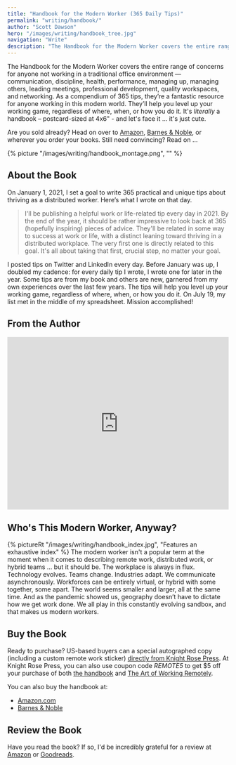 ```yaml
---
title: "Handbook for the Modern Worker (365 Daily Tips)"
permalink: "writing/handbook/"
author: "Scott Dawson"
hero: "/images/writing/handbook_tree.jpg"
navigation: "Write"
description: "The Handbook for the Modern Worker covers the entire range of concerns for anyone not working in a traditional office environment — communication, discipline, health, performance, managing up, managing others, leading meetings, professional development, quality workspaces, and networking."
---
```


The Handbook for the Modern Worker covers the entire range of concerns for anyone not working in a traditional office environment — communication, discipline, health, performance, managing up, managing others, leading meetings, professional development, quality workspaces, and networking. As a compendium of 365 tips, they’re a fantastic resource for anyone working in this modern world. They’ll help you level up your working game, regardless of where, when, or how you do it. It's _literally_ a handbook – postcard-sized at 4x6" - and let's face it ... it's just cute.

Are you sold already? Head on over to [Amazon](https://www.amazon.com/dp/1733991336), [Barnes & Noble](https://www.barnesandnoble.com/w/handbook-for-the-modern-worker-scott-dawson/1140566189), or wherever you order your books. Still need convincing? Read on ...

{% picture "/images/writing/handbook_montage.png", "" %}

## About the Book

On January 1, 2021, I set a goal to write 365 practical and unique tips about thriving as a distributed worker. Here’s what I wrote on that day.

> I'll be publishing a helpful work or life-related tip every day in 2021. By the end of the year, it should be rather impressive to look back at 365 (hopefully inspiring) pieces of advice. They'll be related in some way to success at work or life, with a distinct leaning toward thriving in a distributed workplace. The very first one is directly related to this goal. It's all about taking that first, crucial step, no matter your goal.

I posted tips on Twitter and LinkedIn every day. Before January was up, I doubled my cadence: for every daily tip I wrote, I wrote one for later in the year. Some tips are from my book and others are new, garnered from my own experiences over the last few years. The tips will help you level up your working game, regardless of where, when, or how you do it. On July 19, my list met in the middle of my spreadsheet. Mission accomplished!

## From the Author

<iframe width="100%" height="393" src="https://www.youtube.com/embed/19lwOIvSFW8" frameborder="0" allow="accelerometer; autoplay; encrypted-media; gyroscope; picture-in-picture" allowfullscreen></iframe>

## Who's This Modern Worker, Anyway?

{% pictureRt "/images/writing/handbook_index.jpg", "Features an exhaustive index" %}
The modern worker isn't a popular term at the moment when it comes to describing remote work, distributed work, or hybrid teams … but it should be. The workplace is always in flux. Technology evolves. Teams change. Industries adapt. We communicate asynchronously. Workforces can be entirely virtual, or hybrid with some together, some apart. The world seems smaller and larger, all at the same time. And as the pandemic showed us, geography doesn’t have to dictate how we get work done. We all play in this constantly evolving sandbox, and that makes us modern workers.

## Buy the Book

Ready to purchase? US-based buyers can a special autographed copy (including a custom remote work sticker) [directly from Knight Rose Press](https://knightrosepress.square.site/product/handbook-for-the-modern-worker-365-daily-tips-/5). At Knight Rose Press, you can also use coupon code _REMOTE5_ to get $5 off your purchase of both [the handbook](https://knightrosepress.square.site/product/handbook-for-the-modern-worker-365-daily-tips-/5) and [The Art of Working Remotely](https://knightrosepress.square.site/product/the-art-of-working-remotely/2).

You can also buy the handbook at:

- [Amazon.com](https://www.amazon.com/dp/1733991336)
- [Barnes & Noble](https://www.barnesandnoble.com/w/handbook-for-the-modern-worker-scott-dawson/1140566189)

## Review the Book

Have you read the book? If so, I'd be incredibly grateful for a review at [Amazon](https://www.amazon.com/dp/1733991336) or [Goodreads](https://www.goodreads.com/book/show/59717851-handbook-for-the-modern-worker).
